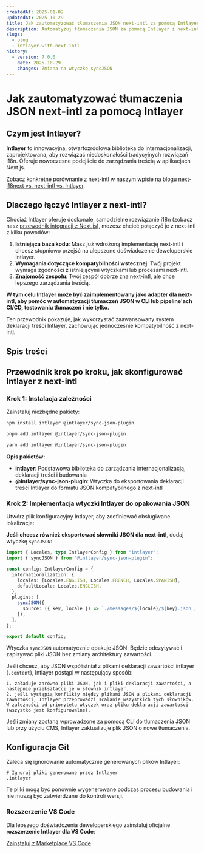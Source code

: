 ```yaml
---
createdAt: 2025-01-02
updatedAt: 2025-10-29
title: Jak zautomatyzować tłumaczenia JSON next-intl za pomocą Intlayer
description: Automatyzuj tłumaczenia JSON za pomocą Intlayer i next-intl dla lepszej internacjonalizacji w aplikacjach Next.js.
slugs:
  - blog
  - intlayer-with-next-intl
history:
  - version: 7.0.0
    date: 2025-10-29
    changes: Zmiana na wtyczkę syncJSON
---
```


# Jak zautomatyzować tłumaczenia JSON next-intl za pomocą Intlayer

## Czym jest Intlayer?

**Intlayer** to innowacyjna, otwartoźródłowa biblioteka do internacjonalizacji, zaprojektowana, aby rozwiązać niedoskonałości tradycyjnych rozwiązań i18n. Oferuje nowoczesne podejście do zarządzania treścią w aplikacjach Next.js.

Zobacz konkretne porównanie z next-intl w naszym wpisie na blogu [next-i18next vs. next-intl vs. Intlayer](https://github.com/aymericzip/intlayer/blob/main/docs/blog/pl/next-i18next_vs_next-intl_vs_intlayer.md).

## Dlaczego łączyć Intlayer z next-intl?

Chociaż Intlayer oferuje doskonałe, samodzielne rozwiązanie i18n (zobacz nasz [przewodnik integracji z Next.js](https://github.com/aymericzip/intlayer/blob/main/docs/docs/pl/intlayer_with_nextjs_16.md)), możesz chcieć połączyć je z next-intl z kilku powodów:

1. **Istniejąca baza kodu**: Masz już wdrożoną implementację next-intl i chcesz stopniowo przejść na ulepszone doświadczenie deweloperskie Intlayer.
2. **Wymagania dotyczące kompatybilności wstecznej**: Twój projekt wymaga zgodności z istniejącymi wtyczkami lub procesami next-intl.
3. **Znajomość zespołu**: Twój zespół dobrze zna next-intl, ale chce lepszego zarządzania treścią.

**W tym celu Intlayer może być zaimplementowany jako adapter dla next-intl, aby pomóc w automatyzacji tłumaczeń JSON w CLI lub pipeline'ach CI/CD, testowaniu tłumaczeń i nie tylko.**

Ten przewodnik pokazuje, jak wykorzystać zaawansowany system deklaracji treści Intlayer, zachowując jednocześnie kompatybilność z next-intl.

## Spis treści

<TOC/>

## Przewodnik krok po kroku, jak skonfigurować Intlayer z next-intl

### Krok 1: Instalacja zależności

Zainstaluj niezbędne pakiety:

```bash packageManager="npm"
npm install intlayer @intlayer/sync-json-plugin
```

```bash packageManager="pnpm"
pnpm add intlayer @intlayer/sync-json-plugin
```

```bash packageManager="yarn"
yarn add intlayer @intlayer/sync-json-plugin
```

**Opis pakietów:**

- **intlayer**: Podstawowa biblioteka do zarządzania internacjonalizacją, deklaracji treści i budowania
- **@intlayer/sync-json-plugin**: Wtyczka do eksportowania deklaracji treści Intlayer do formatu JSON kompatybilnego z next-intl

### Krok 2: Implementacja wtyczki Intlayer do opakowania JSON

Utwórz plik konfiguracyjny Intlayer, aby zdefiniować obsługiwane lokalizacje:

**Jeśli chcesz również eksportować słowniki JSON dla next-intl**, dodaj wtyczkę `syncJSON`:

```typescript fileName="intlayer.config.ts"
import { Locales, type IntlayerConfig } from "intlayer";
import { syncJSON } from "@intlayer/sync-json-plugin";

const config: IntlayerConfig = {
  internationalization: {
    locales: [Locales.ENGLISH, Locales.FRENCH, Locales.SPANISH],
    defaultLocale: Locales.ENGLISH,
  },
  plugins: [
    syncJSON({
      source: ({ key, locale }) => `./messages/${locale}/${key}.json`,
    }),
  ],
};

export default config;
```

Wtyczka `syncJSON` automatycznie opakuje JSON. Będzie odczytywać i zapisywać pliki JSON bez zmiany architektury zawartości.

Jeśli chcesz, aby JSON współistniał z plikami deklaracji zawartości intlayer (`.content`), Intlayer postąpi w następujący sposób:

    1. załaduje zarówno pliki JSON, jak i pliki deklaracji zawartości, a następnie przekształci je w słownik intlayer.
    2. jeśli wystąpią konflikty między plikami JSON a plikami deklaracji zawartości, Intlayer przeprowadzi scalanie wszystkich tych słowników. W zależności od priorytetu wtyczek oraz pliku deklaracji zawartości (wszystko jest konfigurowalne).

Jeśli zmiany zostaną wprowadzone za pomocą CLI do tłumaczenia JSON lub przy użyciu CMS, Intlayer zaktualizuje plik JSON o nowe tłumaczenia.

## Konfiguracja Git

Zaleca się ignorowanie automatycznie generowanych plików Intlayer:

```plaintext fileName=".gitignore"
# Ignoruj pliki generowane przez Intlayer
.intlayer
```

Te pliki mogą być ponownie wygenerowane podczas procesu budowania i nie muszą być zatwierdzane do kontroli wersji.

### Rozszerzenie VS Code

Dla lepszego doświadczenia deweloperskiego zainstaluj oficjalne **rozszerzenie Intlayer dla VS Code**:

[Zainstaluj z Marketplace VS Code](https://marketplace.visualstudio.com/items?itemName=intlayer.intlayer-vs-code-extension)
